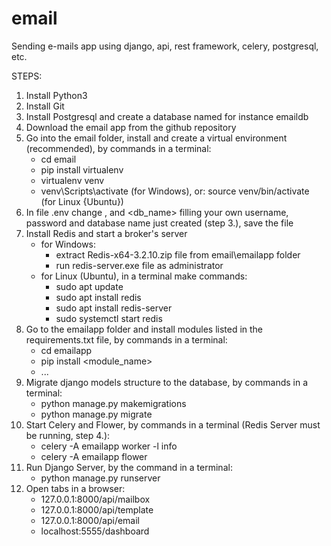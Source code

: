 # email
Sending e-mails app using django, api, rest framework, celery, postgresql, etc.

STEPS:
1.  Install Python3
2.  Install Git
3.  Install Postgresql and create a database named for instance emaildb
4.  Download the email app from the github repository
5.  Go into the email folder, install and create a virtual environment (recommended), by commands in a terminal:
    - cd email
    - pip install virtualenv
    - virtualenv venv
    - venv\Scripts\activate (for Windows), or: source venv/bin/activate (for Linux {Ubuntu})      
6.  In file .env change <username>, <password> and <db_name> filling your own username, password and database name just created (step 3.), save the file
7.  Install Redis and start a broker's server
    - for Windows:
      - extract Redis-x64-3.2.10.zip file from email\emailapp folder
      - run redis-server.exe file as administrator
    - for Linux (Ubuntu), in a terminal make commands:
      - sudo apt update
      - sudo apt install redis
      - sudo apt install redis-server
      - sudo systemctl start redis
8.  Go to the emailapp folder and install modules listed in the requirements.txt file, by commands in a terminal:
    - cd emailapp
    - pip install <module_name>
    - ...
9.  Migrate django models structure to the database, by commands in a terminal:
    - python manage.py makemigrations
    - python manage.py migrate
10. Start Celery and Flower, by commands in a terminal (Redis Server must be running, step 4.):
    - celery -A emailapp worker -l info
    - celery -A emailapp flower
11. Run Django Server, by the command in a terminal:
    - python manage.py runserver 
12. Open tabs in a browser:
    - 127.0.0.1:8000/api/mailbox
    - 127.0.0.1:8000/api/template
    - 127.0.0.1:8000/api/email
    - localhost:5555/dashboard